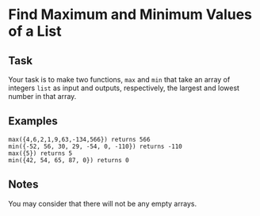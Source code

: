 # Find Maximum and Minimum Values of a List

## Task

Your task is to make two functions, `max` and `min` that take an array of integers `list` as input and outputs, respectively, the largest and lowest number in that array.

## Examples

```
max({4,6,2,1,9,63,-134,566}) returns 566
min({-52, 56, 30, 29, -54, 0, -110}) returns -110
max({5}) returns 5
min({42, 54, 65, 87, 0}) returns 0
```

## Notes

You may consider that there will not be any empty arrays.



